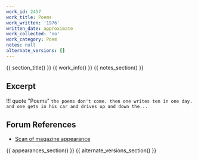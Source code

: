 ```yaml
---
work_id: 2457
work_title: Poems
work_written: '1976'
written_date: approximate
work_collected: 'no'
work_category: Poem
notes: null
alternate_versions: []
---
```


{{ section_title() }}
{{ work_info() }}
{{ notes_section() }}
## Excerpt
!!! quote "Poems"
    ```
    the poems don't come.
    then one writes ten in one day.
    and one gets in his car
    and drives up and down the...
    ```

## Forum References
- [Scan of magazine appearance](https://bukowskiforum.com/threads/nyq-18-1976-poems-sailing-up-your-yellow-river-big-grey-balloon-things-heavy.11883/)

{{ appearances_section() }}
{{ alternate_versions_section() }}